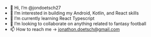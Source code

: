- 👋 Hi, I’m @jondoetsch27
- 👀 I’m interested in building my Android, Kotlin, and React skills
- 🌱 I’m currently learning React Typescript
- 💞️ I’m looking to collaborate on anything related to fantasy football
- 📫 How to reach me -> jonathon.doetsch@gmail.com

<!---
jondoetsch27/jondoetsch27 is a ✨ special ✨ repository because its `README.md` (this file) appears on your GitHub profile.
You can click the Preview link to take a look at your changes.
--->
